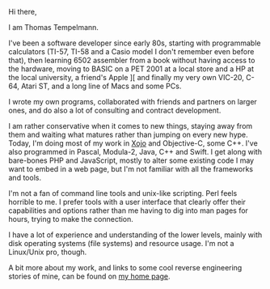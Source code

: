 Hi there,

I am Thomas Tempelmann.

I've been a software developer since early 80s, starting with programmable calculators (TI-57, TI-58 and a Casio model I don't remember even before that), then learning 6502 assembler from a book without having access to the hardware, moving to BASIC on a PET 2001 at a local store and a HP at the local university, a friend's Apple \]\[ and finally my very own VIC-20, C-64, Atari ST, and a long line of Macs and some PCs.

I wrote my own programs, collaborated with friends and partners on larger ones, and do also a lot of consulting and contract development.

I am rather conservative when it comes to new things, staying away from them and waiting what matures rather than jumping on every new hype. Today, I'm doing most of my work in [Xojo](http://xojo.com) and Objective-C, some C++. I've also programmed in Pascal, Modula-2, Java, C++ and Swift. I get along with bare-bones PHP and JavaScript, mostly to alter some existing code I may want to embed in a web page, but I'm not familiar with all the frameworks and tools.

I'm not a fan of command line tools and unix-like scripting. Perl feels horrible to me. I prefer tools with a user interface that clearly offer their capabilities and options rather than me having to dig into man pages for hours, trying to make the connection.

I have a lot of experience and understanding of the lower levels, mainly with disk operating systems (file systems) and resource usage. I'm not a Linux/Unix pro, though.

A bit more about my work, and links to some cool reverse engineering stories of mine, can be found on [my home page](http://www.tempel.org/AboutThomasTempelmann).


<!--
**tempelmann/tempelmann** is a ✨ _special_ ✨ repository because its `README.md` (this file) appears on your GitHub profile.

Here are some ideas to get you started:

- 🔭 I’m currently working on ...
- 🌱 I’m currently learning ...
- 👯 I’m looking to collaborate on ...
- 🤔 I’m looking for help with ...
- 💬 Ask me about ...
- 📫 How to reach me: ...
- 😄 Pronouns: ...
- ⚡ Fun fact: ...
-->
